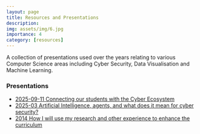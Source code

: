 ```yaml
---
layout: page
title: Resources and Presentations
description: 
img: assets/img/6.jpg
importance: 4
category: [resources]
---
```


A collection of presentations used over the years relating to various Computer Science areas including Cyber Security, Data Visualisation and Machine Learning.

### Presentations

* [2025-09-11 Connecting our students with the Cyber Ecosystem](https://pa-legg.github.io/presentations/2025-09-11-scct-student-experience.pdf)
* [2025-03 Artificial Intelligence, agents, and what does it mean for cyber security?](https://pa-legg.github.io/presentations/2025-03-llm-agents.pdf)
* [2014 How I will use my research and other experience to enhance the curriculum](https://pa-legg.github.io/presentations/2014-UWE.pdf)

